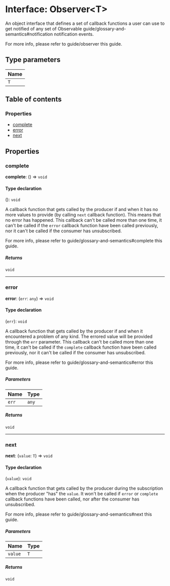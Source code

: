 # Interface: Observer\<T>

An object interface that defines a set of callback functions a user can use to get
notified of any set of Observable
guide/glossary-and-semantics#notification notification events.

For more info, please refer to guide/observer this guide.

## Type parameters

| Name |
| :------ |
| `T` |

## Table of contents

### Properties

* [complete](/en/auto-docs/fixed-layout-editor/interfaces/Observer.md#complete)
* [error](/en/auto-docs/fixed-layout-editor/interfaces/Observer.md#error)
* [next](/en/auto-docs/fixed-layout-editor/interfaces/Observer.md#next)

## Properties

### complete

**complete**: () => `void`

#### Type declaration

(): `void`

A callback function that gets called by the producer if and when it has no more
values to provide (by calling `next` callback function). This means that no error
has happened. This callback can't be called more than one time, it can't be called
if the `error` callback function have been called previously, nor it can't be called
if the consumer has unsubscribed.

For more info, please refer to guide/glossary-and-semantics#complete this guide.

##### Returns

`void`

***

### error

**error**: (`err`: `any`) => `void`

#### Type declaration

(`err`): `void`

A callback function that gets called by the producer if and when it encountered a
problem of any kind. The errored value will be provided through the `err` parameter.
This callback can't be called more than one time, it can't be called if the
`complete` callback function have been called previously, nor it can't be called if
the consumer has unsubscribed.

For more info, please refer to guide/glossary-and-semantics#error this guide.

##### Parameters

| Name | Type |
| :------ | :------ |
| `err` | `any` |

##### Returns

`void`

***

### next

**next**: (`value`: `T`) => `void`

#### Type declaration

(`value`): `void`

A callback function that gets called by the producer during the subscription when
the producer "has" the `value`. It won't be called if `error` or `complete` callback
functions have been called, nor after the consumer has unsubscribed.

For more info, please refer to guide/glossary-and-semantics#next this guide.

##### Parameters

| Name | Type |
| :------ | :------ |
| `value` | `T` |

##### Returns

`void`
